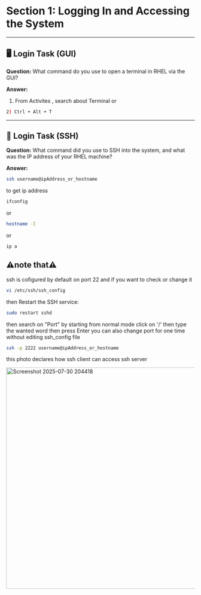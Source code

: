 # Section 1: Logging In and Accessing the System
---

## 🖥️ Login Task (GUI)

**Question:** What command do you use to open a terminal in RHEL via the GUI?

**Answer:**

1) From Activites , search about Terminal
or
```bash
2) Ctrl + Alt + T
```

---

## 🔐 Login Task (SSH)

**Question:** What command did you use to SSH into the system, and what was the IP address of your RHEL machine?

**Answer:**

```bash
ssh username@ipAddress_or_hostname
```
to get ip address
```bash
ifconfig
```
or
```bash
hostname -I
```
or
```bash
ip a
```
## ⚠️note that⚠️ 
ssh is cofigured by default on port 22 and if you want to check or change it 
```bash
vi /etc/ssh/ssh_config
```
then Restart the SSH service:
```bash
sudo restart sshd
```
then search on "Port" by starting from normal mode click on '/' then type the wanted word then press Enter
you can also change port for one time without editing ssh_config file 
```bash
ssh -p 2222 username@ipAddress_or_hostname
```

this photo declares how ssh client can access ssh server 

<img width="1091" height="592" alt="Screenshot 2025-07-30 204418" src="https://github.com/user-attachments/assets/8ed609b9-aeb4-4a4b-874e-5c0d17a092e0" />
